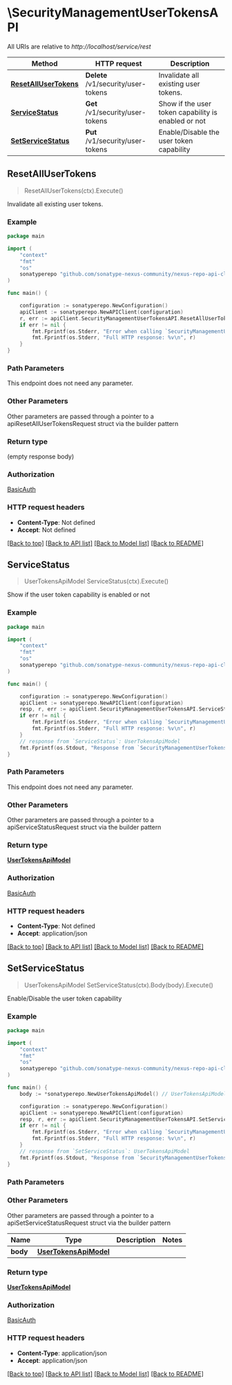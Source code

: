 # \SecurityManagementUserTokensAPI

All URIs are relative to *http://localhost/service/rest*

Method | HTTP request | Description
------------- | ------------- | -------------
[**ResetAllUserTokens**](SecurityManagementUserTokensAPI.md#ResetAllUserTokens) | **Delete** /v1/security/user-tokens | Invalidate all existing user tokens.
[**ServiceStatus**](SecurityManagementUserTokensAPI.md#ServiceStatus) | **Get** /v1/security/user-tokens | Show if the user token capability is enabled or not
[**SetServiceStatus**](SecurityManagementUserTokensAPI.md#SetServiceStatus) | **Put** /v1/security/user-tokens | Enable/Disable the user token capability



## ResetAllUserTokens

> ResetAllUserTokens(ctx).Execute()

Invalidate all existing user tokens.

### Example

```go
package main

import (
	"context"
	"fmt"
	"os"
	sonatyperepo "github.com/sonatype-nexus-community/nexus-repo-api-client-go/v3"
)

func main() {

	configuration := sonatyperepo.NewConfiguration()
	apiClient := sonatyperepo.NewAPIClient(configuration)
	r, err := apiClient.SecurityManagementUserTokensAPI.ResetAllUserTokens(context.Background()).Execute()
	if err != nil {
		fmt.Fprintf(os.Stderr, "Error when calling `SecurityManagementUserTokensAPI.ResetAllUserTokens``: %v\n", err)
		fmt.Fprintf(os.Stderr, "Full HTTP response: %v\n", r)
	}
}
```

### Path Parameters

This endpoint does not need any parameter.

### Other Parameters

Other parameters are passed through a pointer to a apiResetAllUserTokensRequest struct via the builder pattern


### Return type

 (empty response body)

### Authorization

[BasicAuth](../README.md#BasicAuth)

### HTTP request headers

- **Content-Type**: Not defined
- **Accept**: Not defined

[[Back to top]](#) [[Back to API list]](../README.md#documentation-for-api-endpoints)
[[Back to Model list]](../README.md#documentation-for-models)
[[Back to README]](../README.md)


## ServiceStatus

> UserTokensApiModel ServiceStatus(ctx).Execute()

Show if the user token capability is enabled or not

### Example

```go
package main

import (
	"context"
	"fmt"
	"os"
	sonatyperepo "github.com/sonatype-nexus-community/nexus-repo-api-client-go/v3"
)

func main() {

	configuration := sonatyperepo.NewConfiguration()
	apiClient := sonatyperepo.NewAPIClient(configuration)
	resp, r, err := apiClient.SecurityManagementUserTokensAPI.ServiceStatus(context.Background()).Execute()
	if err != nil {
		fmt.Fprintf(os.Stderr, "Error when calling `SecurityManagementUserTokensAPI.ServiceStatus``: %v\n", err)
		fmt.Fprintf(os.Stderr, "Full HTTP response: %v\n", r)
	}
	// response from `ServiceStatus`: UserTokensApiModel
	fmt.Fprintf(os.Stdout, "Response from `SecurityManagementUserTokensAPI.ServiceStatus`: %v\n", resp)
}
```

### Path Parameters

This endpoint does not need any parameter.

### Other Parameters

Other parameters are passed through a pointer to a apiServiceStatusRequest struct via the builder pattern


### Return type

[**UserTokensApiModel**](UserTokensApiModel.md)

### Authorization

[BasicAuth](../README.md#BasicAuth)

### HTTP request headers

- **Content-Type**: Not defined
- **Accept**: application/json

[[Back to top]](#) [[Back to API list]](../README.md#documentation-for-api-endpoints)
[[Back to Model list]](../README.md#documentation-for-models)
[[Back to README]](../README.md)


## SetServiceStatus

> UserTokensApiModel SetServiceStatus(ctx).Body(body).Execute()

Enable/Disable the user token capability

### Example

```go
package main

import (
	"context"
	"fmt"
	"os"
	sonatyperepo "github.com/sonatype-nexus-community/nexus-repo-api-client-go/v3"
)

func main() {
	body := *sonatyperepo.NewUserTokensApiModel() // UserTokensApiModel |  (optional)

	configuration := sonatyperepo.NewConfiguration()
	apiClient := sonatyperepo.NewAPIClient(configuration)
	resp, r, err := apiClient.SecurityManagementUserTokensAPI.SetServiceStatus(context.Background()).Body(body).Execute()
	if err != nil {
		fmt.Fprintf(os.Stderr, "Error when calling `SecurityManagementUserTokensAPI.SetServiceStatus``: %v\n", err)
		fmt.Fprintf(os.Stderr, "Full HTTP response: %v\n", r)
	}
	// response from `SetServiceStatus`: UserTokensApiModel
	fmt.Fprintf(os.Stdout, "Response from `SecurityManagementUserTokensAPI.SetServiceStatus`: %v\n", resp)
}
```

### Path Parameters



### Other Parameters

Other parameters are passed through a pointer to a apiSetServiceStatusRequest struct via the builder pattern


Name | Type | Description  | Notes
------------- | ------------- | ------------- | -------------
 **body** | [**UserTokensApiModel**](UserTokensApiModel.md) |  | 

### Return type

[**UserTokensApiModel**](UserTokensApiModel.md)

### Authorization

[BasicAuth](../README.md#BasicAuth)

### HTTP request headers

- **Content-Type**: application/json
- **Accept**: application/json

[[Back to top]](#) [[Back to API list]](../README.md#documentation-for-api-endpoints)
[[Back to Model list]](../README.md#documentation-for-models)
[[Back to README]](../README.md)

